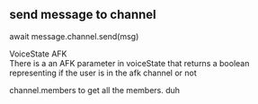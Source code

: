 
## send message to channel
await message.channel.send(msg)

VoiceState AFK  
There is a an AFK parameter in voiceState that returns a boolean representing if the user is in the afk channel or not

channel.members to get all the members. duh